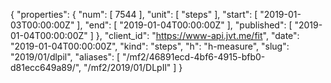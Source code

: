 {
  "properties": {
    "num": [
      7544
    ],
    "unit": [
      "steps"
    ],
    "start": [
      "2019-01-03T00:00:00Z"
    ],
    "end": [
      "2019-01-04T00:00:00Z"
    ],
    "published": [
      "2019-01-04T00:00:00Z"
    ]
  },
  "client_id": "https://www-api.jvt.me/fit",
  "date": "2019-01-04T00:00:00Z",
  "kind": "steps",
  "h": "h-measure",
  "slug": "2019/01/dlpil",
  "aliases": [
    "/mf2/46891ecd-4bf6-4915-bfb0-d81ecc649a89/",
    "/mf2/2019/01/DLpIl"
  ]
}
